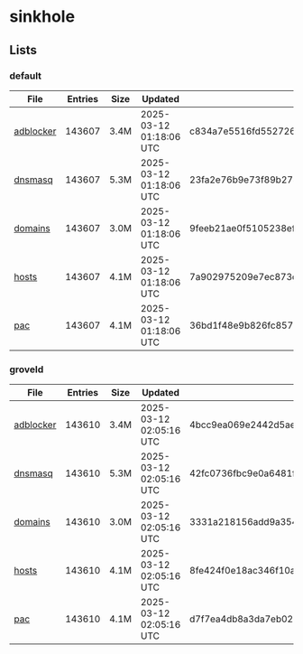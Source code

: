 # sinkhole

## Lists

### default

|File|Entries|Size|Updated|Hash|
|-|-|-|-|-|
|[adblocker](https://raw.githubusercontent.com/groveld/sinkhole/lists/default/adblocker.txt)|143607|3.4M|2025-03-12 01:18:06 UTC|c834a7e5516fd5527263ecaf3abe94accf5a5f74703e40234da2c3b1564ab05d|
|[dnsmasq](https://raw.githubusercontent.com/groveld/sinkhole/lists/default/dnsmasq.txt)|143607|5.3M|2025-03-12 01:18:06 UTC|23fa2e76b9e73f89b2749852b8df524ebfb108fa1b786b4f8d501624de3aa96a|
|[domains](https://raw.githubusercontent.com/groveld/sinkhole/lists/default/domains.txt)|143607|3.0M|2025-03-12 01:18:06 UTC|9feeb21ae0f5105238efe617d6bdd67d963744186ac4700180fb9c48091b5c75|
|[hosts](https://raw.githubusercontent.com/groveld/sinkhole/lists/default/hosts.txt)|143607|4.1M|2025-03-12 01:18:06 UTC|7a902975209e7ec873c417b2f400227deb68144f06cd5febdc08ce6a500daa18|
|[pac](https://raw.githubusercontent.com/groveld/sinkhole/lists/default/pac.txt)|143607|4.1M|2025-03-12 01:18:06 UTC|36bd1f48e9b826fc8579802f8111d601bb2fabd45736528dbb66aa1f05918693|

### groveld

|File|Entries|Size|Updated|Hash|
|-|-|-|-|-|
|[adblocker](https://raw.githubusercontent.com/groveld/sinkhole/lists/groveld/adblocker.txt)|143610|3.4M|2025-03-12 02:05:16 UTC|4bcc9ea069e2442d5ae4f037e628f11c754e9354b8a3903462097ea074ed385d|
|[dnsmasq](https://raw.githubusercontent.com/groveld/sinkhole/lists/groveld/dnsmasq.txt)|143610|5.3M|2025-03-12 02:05:16 UTC|42fc0736fbc9e0a6481f985aef228365c1898d9a21928408afd3e336bdb07307|
|[domains](https://raw.githubusercontent.com/groveld/sinkhole/lists/groveld/domains.txt)|143610|3.0M|2025-03-12 02:05:16 UTC|3331a218156add9a35445ad2ffdaff67821ed9692222c7eba940dd53fc5dd7e2|
|[hosts](https://raw.githubusercontent.com/groveld/sinkhole/lists/groveld/hosts.txt)|143610|4.1M|2025-03-12 02:05:16 UTC|8fe424f0e18ac346f10a3d5b84d292212002f98097c5a70486c74b459083fc62|
|[pac](https://raw.githubusercontent.com/groveld/sinkhole/lists/groveld/pac.txt)|143610|4.1M|2025-03-12 02:05:16 UTC|d7f7ea4db8a3da7eb02c29828b18fb7bef57b9529d092c7b66d2278147a9e72e|
